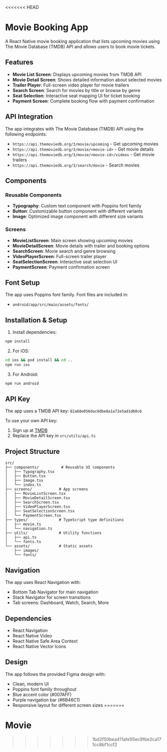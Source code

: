 <<<<<<< HEAD
# Movie Booking App

A React Native movie booking application that lists upcoming movies using The Movie Database (TMDB) API and allows users to book movie tickets.

## Features

- **Movie List Screen**: Displays upcoming movies from TMDB API
- **Movie Detail Screen**: Shows detailed information about selected movies
- **Trailer Player**: Full-screen video player for movie trailers
- **Search Screen**: Search for movies by title or browse by genre
- **Seat Selection**: Interactive seat mapping UI for ticket booking
- **Payment Screen**: Complete booking flow with payment confirmation

## API Integration

The app integrates with The Movie Database (TMDB) API using the following endpoints:

- `https://api.themoviedb.org/3/movie/upcoming` - Get upcoming movies
- `https://api.themoviedb.org/3/movie/<movie-id>` - Get movie details
- `https://api.themoviedb.org/3/movie/<movie-id>/videos` - Get movie trailers
- `https://api.themoviedb.org/3/search/movie` - Search movies

## Components

### Reusable Components
- **Typography**: Custom text component with Poppins font family
- **Button**: Customizable button component with different variants
- **Image**: Optimized image component with different size variants

### Screens
- **MovieListScreen**: Main screen showing upcoming movies
- **MovieDetailScreen**: Movie details with trailer and booking options
- **SearchScreen**: Movie search and genre browsing
- **VideoPlayerScreen**: Full-screen trailer player
- **SeatSelectionScreen**: Interactive seat selection UI
- **PaymentScreen**: Payment confirmation screen

## Font Setup

The app uses Poppins font family. Font files are included in:
- `android/app/src/main/assets/fonts/`

## Installation & Setup

1. Install dependencies:
```bash
npm install
```

2. For iOS:
```bash
cd ios && pod install && cd ..
npm run ios
```

3. For Android:
```bash
npm run android
```

## API Key

The app uses a TMDB API key: `82a68e056dac0dbe8a1a72e5ad1d60c6`

To use your own API key:
1. Sign up at [TMDB](https://www.themoviedb.org/settings/api)
2. Replace the API key in `src/utils/api.ts`

## Project Structure

```
src/
├── components/          # Reusable UI components
│   ├── Typography.tsx
│   ├── Button.tsx
│   ├── Image.tsx
│   └── index.ts
├── screens/            # App screens
│   ├── MovieListScreen.tsx
│   ├── MovieDetailScreen.tsx
│   ├── SearchScreen.tsx
│   ├── VideoPlayerScreen.tsx
│   ├── SeatSelectionScreen.tsx
│   └── PaymentScreen.tsx
├── types/              # TypeScript type definitions
│   ├── movie.ts
│   └── navigation.ts
├── utils/              # Utility functions
│   ├── api.ts
│   └── fonts.ts
└── assets/             # Static assets
    ├── images/
    └── fonts/
```

## Navigation

The app uses React Navigation with:
- Bottom Tab Navigator for main navigation
- Stack Navigator for screen transitions
- Tab screens: Dashboard, Watch, Search, More

## Dependencies

- React Navigation
- React Native Video
- React Native Safe Area Context
- React Native Vector Icons

## Design

The app follows the provided Figma design with:
- Clean, modern UI
- Poppins font family throughout
- Blue accent color (#007AFF)
- Purple navigation bar (#6B46C1)
- Responsive layout for different screen sizes
=======
# Movie
>>>>>>> 1bd2f50bea411afe95ec9fbe2ca171cc8bf1ccf2
